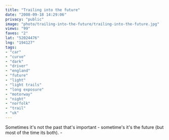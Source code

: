 ```yaml
---
title: "Trailing into the future"
date: "2008-09-18 14:29:06"
privacy: "public"
image: "photo/trailing-into-the-future/trailing-into-the-future.jpg"
views: "99"
faves: "2"
lat: "52024476"
lng: "194127"
tags:
- "car"
- "curve"
- "dark"
- "driver"
- "england"
- "future"
- "light"
- "light trails"
- "long exposure"
- "motorway"
- "night"
- "norfolk"
- "trail"
- "uk"
---
```

Sometimes it's not the past that's important - sometime's it's the future (but most of the time its both). - <a href="/photos/2008/09/18/trailing-into-the-future"></a>
